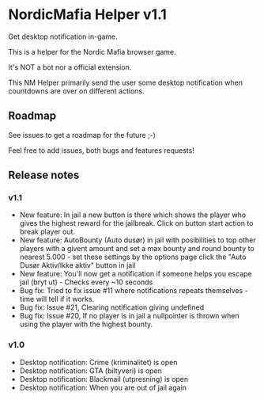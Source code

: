 # NordicMafia Helper v1.1
Get desktop notification in-game.

This is a helper for the Nordic Mafia browser game.

It's NOT a bot nor a official extension.


This NM Helper primarily send the user some desktop notification when countdowns are over on different actions.

## Roadmap
See issues to get a roadmap for the future ;-)

Feel free to add issues, both bugs and features requests!
## Release notes
### v1.1
- New feature: In jail a new button is there which shows the player who gives the highest reward for the jailbreak. Click on button start action to break player out.
- New feature: AutoBounty (Auto dusør) in jail with posibilities to top other players with a givent amount and set a max bounty and round bounty to nearest 5.000 - set these settings by the options page click the "Auto Dusør Aktiv/Ikke aktiv" button in jail
- New feature: You'll now get a notification if someone helps you escape jail (bryt ut) - Checks every ~10 seconds 
- Bug fix: Tried to fix issue #11 where notifications repeats themselves - time will tell if it works.
- Bug fix: Issue #21, Clearing notification giving undefined
- Bug fix: Issue #20, If no player is in jail a nullpointer is thrown when using the player with the highest bounty.
### v1.0
- Desktop notification: Crime (kriminalitet) is open
- Desktop notification: GTA (biltyveri) is open
- Desktop notification: Blackmail (utpresning) is open
- Desktop notification: When you are out of jail again
